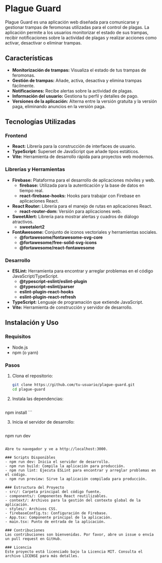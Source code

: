 # Plague Guard

Plague Guard es una aplicación web diseñada para comunicarse y gestionar trampas de feromonas utilizadas para el control de plagas. La aplicación permite a los usuarios monitorizar el estado de sus trampas, recibir notificaciones sobre la actividad de plagas y realizar acciones como activar, desactivar o eliminar trampas.

## Características

- **Monitorización de trampas:** Visualiza el estado de tus trampas de feromonas.
- **Gestión de trampas:** Añade, activa, desactiva y elimina trampas fácilmente.
- **Notificaciones:** Recibe alertas sobre la actividad de plagas.
- **Información del usuario:** Gestiona tu perfil y detalles de pago.
- **Versiones de la aplicación:** Alterna entre la versión gratuita y la versión paga, eliminando anuncios en la versión paga.

## Tecnologías Utilizadas

### Frontend

- **React:** Librería para la construcción de interfaces de usuario.
- **TypeScript:** Superset de JavaScript que añade tipos estáticos.
- **Vite:** Herramienta de desarrollo rápida para proyectos web modernos.

### Librerías y Herramientas

- **Firebase:** Plataforma para el desarrollo de aplicaciones móviles y web.
  - **firebase:** Utilizada para la autenticación y la base de datos en tiempo real.
  - **react-firebase-hooks:** Hooks para trabajar con Firebase en aplicaciones React.
- **React Router:** Librería para el manejo de rutas en aplicaciones React.
  - **react-router-dom:** Versión para aplicaciones web.
- **SweetAlert:** Librería para mostrar alertas y cuadros de diálogo atractivos.
  - **sweetalert2**
- **FontAwesome:** Conjunto de iconos vectoriales y herramientas sociales.
  - **@fortawesome/fontawesome-svg-core**
  - **@fortawesome/free-solid-svg-icons**
  - **@fortawesome/react-fontawesome**

### Desarrollo

- **ESLint:** Herramienta para encontrar y arreglar problemas en el código JavaScript/TypeScript.
  - **@typescript-eslint/eslint-plugin**
  - **@typescript-eslint/parser**
  - **eslint-plugin-react-hooks**
  - **eslint-plugin-react-refresh**
- **TypeScript:** Lenguaje de programación que extiende JavaScript.
- **Vite:** Herramienta de construcción y servidor de desarrollo.

## Instalación y Uso

### Requisitos

- Node.js
- npm (o yarn)

### Pasos

1. Clona el repositorio:
   ```sh
   git clone https://github.com/tu-usuario/plague-guard.git
   cd plague-guard
   ```

2. Instala las dependencias:

   ``` sh
  npm install
    ```

3. Inicia el servidor de desarrollo:
   ``` sh
  npm run dev
   ```

Abre tu navegador y ve a http://localhost:3000.

### Scripts Disponibles
- npm run dev: Inicia el servidor de desarrollo.
- npm run build: Compila la aplicación para producción.
- npm run lint: Ejecuta ESLint para encontrar y arreglar problemas en el código.
- npm run preview: Sirve la aplicación compilada para producción.

### Estructura del Proyecto
- src/: Carpeta principal del código fuente.
- components/: Componentes React reutilizables.
- context/: Archivos para la gestión del contexto global de la aplicación.
- styles/: Archivos CSS.
- firebaseConfig.ts: Configuración de Firebase.
- App.tsx: Componente principal de la aplicación.
- main.tsx: Punto de entrada de la aplicación.

### Contribuciones
Las contribuciones son bienvenidas. Por favor, abre un issue o envía un pull request en GitHub.

### Licencia
Este proyecto está licenciado bajo la Licencia MIT. Consulta el archivo LICENSE para más detalles.


